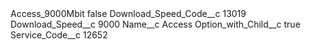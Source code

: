 <?xml version="1.0" encoding="UTF-8"?>
<CustomMetadata xmlns="http://soap.sforce.com/2006/04/metadata" xmlns:xsi="http://www.w3.org/2001/XMLSchema-instance" xmlns:xsd="http://www.w3.org/2001/XMLSchema">
    <label>Access_9000Mbit</label>
    <protected>false</protected>
    <values>
        <field>Download_Speed_Code__c</field>
        <value xsi:type="xsd:string">13019</value>
    </values>
    <values>
        <field>Download_Speed__c</field>
        <value xsi:type="xsd:string">9000</value>
    </values>
    <values>
        <field>Name__c</field>
        <value xsi:type="xsd:string">Access</value>
    </values>
    <values>
        <field>Option_with_Child__c</field>
        <value xsi:type="xsd:boolean">true</value>
    </values>
    <values>
        <field>Service_Code__c</field>
        <value xsi:type="xsd:string">12652</value>
    </values>
</CustomMetadata>
